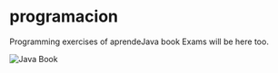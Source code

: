 # programacion

Programming exercises of aprendeJava book
Exams will be here too.

![Java Book](https://leanpub.com/aprendejava)
